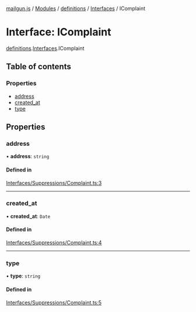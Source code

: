 [mailgun.js](../README.md) / [Modules](../modules.md) / [definitions](../modules/definitions.md) / [Interfaces](../modules/definitions.Interfaces.md) / IComplaint

# Interface: IComplaint

[definitions](../modules/definitions.md).[Interfaces](../modules/definitions.Interfaces.md).IComplaint

## Table of contents

### Properties

- [address](definitions.Interfaces.IComplaint.md#address)
- [created\_at](definitions.Interfaces.IComplaint.md#created_at)
- [type](definitions.Interfaces.IComplaint.md#type)

## Properties

### address

• **address**: `string`

#### Defined in

[Interfaces/Suppressions/Complaint.ts:3](https://github.com/mailgun/mailgun.js/blob/d21489b/lib/Interfaces/Suppressions/Complaint.ts#L3)

___

### created\_at

• **created\_at**: `Date`

#### Defined in

[Interfaces/Suppressions/Complaint.ts:4](https://github.com/mailgun/mailgun.js/blob/d21489b/lib/Interfaces/Suppressions/Complaint.ts#L4)

___

### type

• **type**: `string`

#### Defined in

[Interfaces/Suppressions/Complaint.ts:5](https://github.com/mailgun/mailgun.js/blob/d21489b/lib/Interfaces/Suppressions/Complaint.ts#L5)
